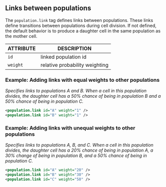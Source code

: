 ## Links between populations

The `population.link` tag defines links between populations.
These links define transitions between populations during cell division.
If not defined, the default behavior is to produce a daughter cell in the same population as the mother cell.

| ATTRIBUTE | DESCRIPTION                               |
| --------- | ----------------------------------------- |
| `id`      | linked population id                      |
| `weight`  | relative probability weighting            |

### Example: Adding links with equal weights to other populations

_Specifies links to populations A and B. When a cell in this population divides, the daughter cell has a 50% chance of being in population B and a 50% chance of being in population C._

```xml
<population.link id="A" weight="1" />
<population.link id="B" weight="1" />
```

### Example: Adding links with unequal weights to other populations

_Specifies links to populations A, B, and C. When a cell in this population divides, the daughter cell has a 20% chance of being in population A, a 30% change of being in population B, and a 50% chance of being in population C._

```xml
<population.link id="A" weight="20" />
<population.link id="B" weight="30" />
<population.link id="C" weight="50" />
```

